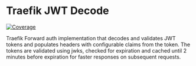 # Traefik JWT Decode

[![Coverage](http://gocover.io/_badge/github.com/SimonSchneider/traefik-jwt-decode/oauth?0)](http://gocover.io/github.com/SimonSchneider/traefik-jwt-decode/oauth)

Traefik Forward auth implementation that decodes and validates JWT tokens and populates headers with configurable claims from the token.
The tokens are validated using jwks, checked for expiration and cached until 2 minutes before expiration for faster responses on subsequent requests.
